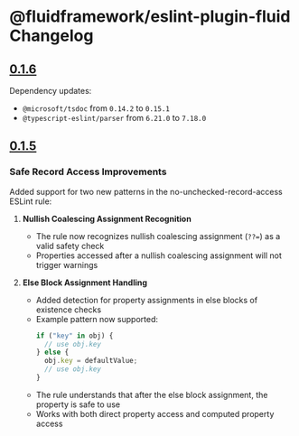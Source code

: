 # @fluidframework/eslint-plugin-fluid Changelog

## [0.1.6](https://github.com/microsoft/FluidFramework/releases/tag/eslint-plugin-fluid_v0.1.6)

Dependency updates:

- `@microsoft/tsdoc` from `0.14.2` to `0.15.1`
- `@typescript-eslint/parser` from `6.21.0` to `7.18.0`

## [0.1.5](https://github.com/microsoft/FluidFramework/releases/tag/eslint-plugin-fluid_v0.1.5)

### Safe Record Access Improvements

Added support for two new patterns in the no-unchecked-record-access ESLint rule:

1. **Nullish Coalescing Assignment Recognition**
   - The rule now recognizes nullish coalescing assignment (`??=`) as a valid safety check
   - Properties accessed after a nullish coalescing assignment will not trigger warnings

2. **Else Block Assignment Handling**
   - Added detection for property assignments in else blocks of existence checks
   - Example pattern now supported:
     ```typescript
     if ("key" in obj) {
       // use obj.key
     } else {
       obj.key = defaultValue;
       // use obj.key
     }
     ```
   - The rule understands that after the else block assignment, the property is safe to use
   - Works with both direct property access and computed property access
